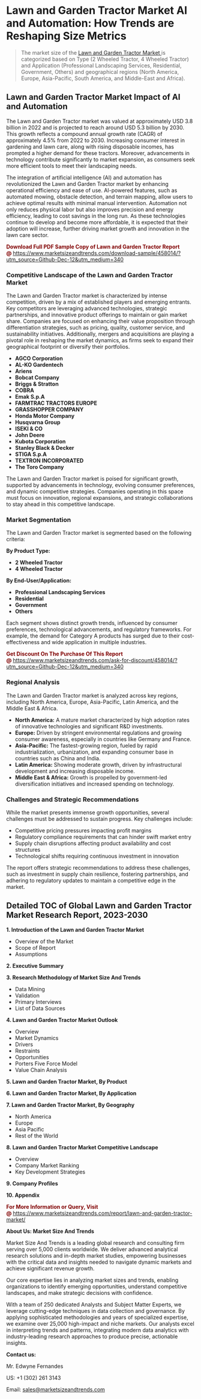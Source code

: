 <H1>Lawn and Garden Tractor Market AI and Automation: How Trends are Reshaping Size Metrics</H1><blockquote><p>The market size of the <a href="https://www.marketsizeandtrends.com/download-sample/458014/?utm_source=Github-Dec-12&amp;utm_medium=340" target="_blank">Lawn and Garden Tractor Market </a>is categorized based on Type (2 Wheeled Tractor, 4 Wheeled Tractor) and Application (Professional Landscaping Services, Residential, Government, Others) and geographical regions (North America, Europe, Asia-Pacific, South America, and Middle-East and Africa).</p></blockquote><p><h2>Lawn and Garden Tractor Market Impact of AI and Automation</h2><p>The Lawn and Garden Tractor market was valued at approximately USD 3.8 billion in 2022 and is projected to reach around USD 5.3 billion by 2030. This growth reflects a compound annual growth rate (CAGR) of approximately 4.5% from 2022 to 2030. Increasing consumer interest in gardening and lawn care, along with rising disposable incomes, has prompted a higher demand for these tractors. Moreover, advancements in technology contribute significantly to market expansion, as consumers seek more efficient tools to meet their landscaping needs.</p><p>The integration of artificial intelligence (AI) and automation has revolutionized the Lawn and Garden Tractor market by enhancing operational efficiency and ease of use. AI-powered features, such as automated mowing, obstacle detection, and terrain mapping, allow users to achieve optimal results with minimal manual intervention. Automation not only reduces physical labor but also improves precision and energy efficiency, leading to cost savings in the long run. As these technologies continue to develop and become more affordable, it is expected that their adoption will increase, further driving market growth and innovation in the lawn care sector.</p></p><p><strong><span style="color: #800000;">Download Full PDF Sample Copy of Lawn and Garden Tractor Report @</span>&nbsp;</strong><a href="https://www.marketsizeandtrends.com/download-sample/458014/?utm_source=Github-Dec-12&amp;utm_medium=340">https://www.marketsizeandtrends.com/download-sample/458014/?utm_source=Github-Dec-12&amp;utm_medium=340</a></p><h3>Competitive Landscape of the Lawn and Garden Tractor Market</h3><p>The Lawn and Garden Tractor market is characterized by intense competition, driven by a mix of established players and emerging entrants. Key competitors are leveraging advanced technologies, strategic partnerships, and innovative product offerings to maintain or gain market share. Companies are focused on enhancing their value proposition through differentiation strategies, such as pricing, quality, customer service, and sustainability initiatives. Additionally, mergers and acquisitions are playing a pivotal role in reshaping the market dynamics, as firms seek to expand their geographical footprint or diversify their portfolios.</p><p><strong><p><ul><li>AGCO Corporation </li><li> AL-KO Gardentech </li><li> Ariens </li><li> Bobcat Company </li><li> Briggs & Stratton </li><li> COBRA </li><li> Emak S.p.A </li><li> FARMTRAC TRACTORS EUROPE </li><li> GRASSHOPPER COMPANY </li><li> Honda Motor Company </li><li> Husqvarna Group </li><li> ISEKI & CO </li><li> John Deere </li><li> Kubota Corporation </li><li> Stanley Black & Decker </li><li> STIGA S.p.A </li><li> TEXTRON INCORPORATED </li><li> The Toro Company</p></li></ul></p></strong></p><p>The Lawn and Garden Tractor market is poised for significant growth, supported by advancements in technology, evolving consumer preferences, and dynamic competitive strategies. Companies operating in this space must focus on innovation, regional expansions, and strategic collaborations to stay ahead in this competitive landscape.</p><h3>Market Segmentation</h3><p>The Lawn and Garden Tractor market is segmented based on the following criteria:</p><p><strong>By Product Type:</strong></p><p><strong><p><ul><li>2 Wheeled Tractor </li><li> 4 Wheeled Tractor</p></li></ul></p></strong></p><p><strong>By End-User/Application:</strong></p><p><strong><p><ul><li>Professional Landscaping Services </li><li> Residential </li><li> Government </li><li> Others</p></li></ul></p></strong></p><p>Each segment shows distinct growth trends, influenced by consumer preferences, technological advancements, and regulatory frameworks. For example, the demand for Category A products has surged due to their cost-effectiveness and wide application in multiple industries.</p><p><strong><span style="color: #800000;">Get Discount On The Purchase Of This Report @&nbsp;</span></strong><a href="https://www.marketsizeandtrends.com/ask-for-discount/458014/?utm_source=Github-Dec-12&amp;utm_medium=340">https://www.marketsizeandtrends.com/ask-for-discount/458014/?utm_source=Github-Dec-12&amp;utm_medium=340</a></p><h3>Regional Analysis</h3><p>The Lawn and Garden Tractor market is analyzed across key regions, including North America, Europe, Asia-Pacific, Latin America, and the Middle East &amp; Africa.</p><ul><li><strong>North America:</strong> A mature market characterized by high adoption rates of innovative technologies and significant R&amp;D investments.</li><li><strong>Europe:</strong> Driven by stringent environmental regulations and growing consumer awareness, especially in countries like Germany and France.</li><li><strong>Asia-Pacific:</strong> The fastest-growing region, fueled by rapid industrialization, urbanization, and expanding consumer base in countries such as China and India.</li><li><strong>Latin America:</strong> Showing moderate growth, driven by infrastructural development and increasing disposable income.</li><li><strong>Middle East &amp; Africa:</strong> Growth is propelled by government-led diversification initiatives and increased spending on technology.</li></ul><h3>Challenges and Strategic Recommendations</h3><p>While the market presents immense growth opportunities, several challenges must be addressed to sustain progress. Key challenges include:</p><ul><li>Competitive pricing pressures impacting profit margins</li><li>Regulatory compliance requirements that can hinder swift market entry</li><li>Supply chain disruptions affecting product availability and cost structures</li><li>Technological shifts requiring continuous investment in innovation</li></ul><p>The report offers strategic recommendations to address these challenges, such as investment in supply chain resilience, fostering partnerships, and adhering to regulatory updates to maintain a competitive edge in the market.</p><h2>Detailed TOC of Global Lawn and Garden Tractor Market Research Report, 2023-2030</h2><p><strong>1. Introduction of the Lawn and Garden Tractor Market</strong></p><ul><li>Overview of the Market</li><li>Scope of Report</li><li>Assumptions&nbsp;</li></ul><p><strong>2. Executive Summary</strong></p><p><strong>3. Research Methodology of <strong>Market Size And Trends</strong></strong></p><ul><li>Data Mining</li><li>Validation</li><li>Primary Interviews</li><li>List of Data Sources&nbsp;</li></ul><p><strong>4. Lawn and Garden Tractor Market Outlook</strong></p><ul><li>Overview</li><li>Market Dynamics</li><li>Drivers</li><li>Restraints</li><li>Opportunities</li><li>Porters Five Force Model</li><li>Value Chain Analysis&nbsp;</li></ul><p><strong>5. Lawn and Garden Tractor Market, By Product</strong></p><p><strong>6. Lawn and Garden Tractor Market, By Application</strong></p><p><strong>7. Lawn and Garden Tractor Market, By Geography</strong></p><ul><li>North America</li><li>Europe</li><li>Asia Pacific</li><li>Rest of the World&nbsp;</li></ul><p><strong>8. Lawn and Garden Tractor Market Competitive Landscape</strong></p><ul><li>Overview</li><li>Company Market Ranking</li><li>Key Development Strategies&nbsp;</li></ul><p><strong>9. Company Profiles</strong></p><p><strong>10. Appendix</strong></p><p><strong><span style="color: #800000;">For More Information or Query, Visit @&nbsp;</span></strong><a href="https://www.marketsizeandtrends.com/report/lawn-and-garden-tractor-market/">https://www.marketsizeandtrends.com/report/lawn-and-garden-tractor-market/</a></p><p></p><p><strong>About Us:&nbsp;Market Size And Trends</strong></p><p>Market Size And Trends&nbsp;is a leading global research and consulting firm serving over 5,000 clients worldwide. We deliver advanced analytical research solutions and in-depth market studies, empowering businesses with the critical data and insights needed to navigate dynamic markets and achieve significant revenue growth.</p><p>Our core expertise lies in analyzing market sizes and trends, enabling organizations to identify emerging opportunities, understand competitive landscapes, and make strategic decisions with confidence.</p><p>With a team of 250 dedicated Analysts and Subject Matter Experts, we leverage cutting-edge techniques in data collection and governance. By applying sophisticated methodologies and years of specialized expertise, we examine over 25,000 high-impact and niche markets. Our analysts excel in interpreting trends and patterns, integrating modern data analytics with industry-leading research approaches to produce precise, actionable insights.</p><p><strong>Contact us:</strong></p><p>Mr. Edwyne Fernandes</p><p>US: +1 (302) 261 3143</p><p>Email: <a href="mailto:sales@marketsizeandtrends.com">sales@marketsizeandtrends.com</a>&nbsp;</p>
